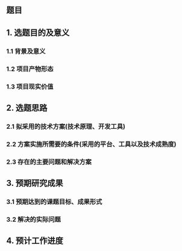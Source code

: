 ## 题目

## 1. 选题目的及意义

### 1.1 背景及意义

### 1.2 项目产物形态

### 1.3 项目现实价值

## 2. 选题思路

### 2.1 拟采用的技术方案(技术原理、开发工具)

### 2.2 方案实施所需要的条件(采用的平台、工具以及技术成熟度)

### 2.3 存在的主要问题和解决方案

## 3. 预期研究成果

### 3.1 预期达到的课题目标、成果形式

### 3.2 解决的实际问题

## 4. 预计工作进度

